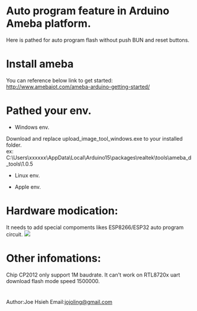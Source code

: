 # Auto program feature in Arduino Ameba platform.

Here is pathed for auto program flash without push BUN and reset buttons.

# Install ameba
You can reference below link to get started: http://www.amebaiot.com/ameba-arduino-getting-started/

# Pathed your env.

* Windows env.

Download and replace upload_image_tool_windows.exe to your installed folder.<br/>
ex: C:\Users\xxxxxx\AppData\Local\Arduino15\packages\realtek\tools\ameba_d_tools\1.0.5

* Linux env. 


* Apple env. 


# Hardware modication:
It needs to add special compoments likes ESP8266/ESP32 auto program circuit.
![](https://i.stack.imgur.com/fMrDh.png?raw=true)

# Other infomations:
Chip CP2012 only support 1M baudrate. It can't work on RTL8720x uart download flash mode speed 1500000.

#

Author:Joe Hsieh
Email:jojoling@gmail.com
